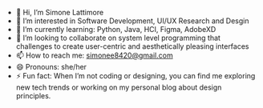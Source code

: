 - 👋 Hi, I’m Simone Lattimore 
- 👀 I’m interested in Software Development, UI/UX Research and Desgin
- 🌱 I’m currently learning: Python, Java, HCI, Figma, AdobeXD
- 💞️ I’m looking to collaborate on system level programming that challenges to create user-centric and aesthetically pleasing interfaces
- 📫 How to reach me: simonee8420@gmail.com
- 😄 Pronouns: she/her
- ⚡ Fun fact: When I’m not coding or designing, you can find me exploring new tech trends or working on my personal blog about design principles.

<!---
simonee8420/simonee8420 is a ✨ special ✨ repository because its `README.md` (this file) appears on your GitHub profile.
You can click the Preview link to take a look at your changes.
--->

